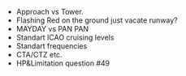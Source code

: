 - Approach vs Tower.
- Flashing Red on the ground just vacate runway?
- MAYDAY vs PAN PAN
- Standart ICAO cruising levels
- Standart frequencies
- CTA/CTZ etc.
- HP&Limitation question #49